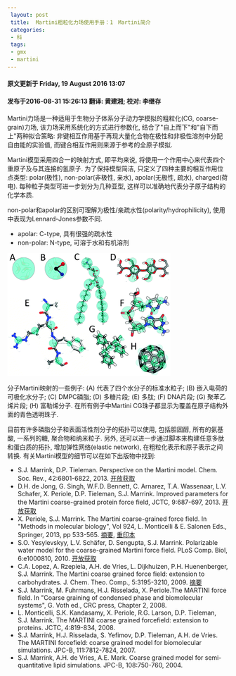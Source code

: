 ```yaml
---
 layout: post
 title:  Martini粗粒化力场使用手册：1　Martini简介
 categories:
 - 科
 tags:
 - gmx
 - martini
---
```


#### 原文更新于 Friday, 19 August 2016 13:07

#### 发布于2016-08-31 15:26:13 翻译: 黄建湘; 校对: 李继存

Martini力场是一种适用于生物分子体系分子动力学模拟的粗粒化(CG, coarse-grain)力场, 该力场采用系统化的方式进行参数化, 结合了"自上而下"和"自下而上"两种拟合策略: 非键相互作用基于再现大量化合物在极性和非极性溶剂中分配自由能的实验值, 而键合相互作用则来源于参考的全原子模拟.

Martini模型采用四合一的映射方式, 即平均来说, 将使用一个作用中心来代表四个重原子及与其连接的氢原子. 为了保持模型简洁, 只定义了四种主要的相互作用位点类型: polar(极性), non-polar(非极性, 亲水), apolar(无极性, 疏水), charged(荷电). 每种粒子类型可进一步划分为几种亚型, 这样可以准确地代表分子原子结构的化学本质.

non-polar和apolar的区别可理解为极性/亲疏水性(polarity/hydrophilicity), 使用中表现为Lennard-Jones参数不同.

- apolar: C-type, 具有很强的疏水性
- non-polar: N-type, 可溶于水和有机溶剂

![](/pic/martini/martini-molecules.gif)

分子Martini映射的一些例子: (A) 代表了四个水分子的标准水粒子; (B) 嵌入电荷的可极化水分子; (C) DMPC磷脂; (D) 多糖片段; (E) 多肽; (F) DNA片段; (G) 聚苯乙烯片段; (H) 富勒烯分子. 在所有例子中Martini CG珠子都显示为覆盖在原子结构外面的青色透明珠子.

目前有许多磷脂分子和表面活性剂分子的拓扑可以使用, 包括胆固醇, 所有的氨基酸, 一系列的糖, 聚合物和纳米粒子. 另外, 还可以进一步通过脚本来构建任意多肽和蛋白质的拓扑, 增加弹性网络(elastic network), 在粗粒化表示和原子表示之间转换. 有关Martini模型的细节可以在如下出版物中找到:

- S.J. Marrink, D.P. Tieleman. Perspective on the Martini model. Chem. Soc. Rev., 42:6801-6822, 2013. [开放获取](http://pubs.rsc.org/en/Content/ArticleLanding/2013/CS/C3CS60093A)
- D.H. de Jong, G. Singh, W.F.D. Bennett, C. Arnarez, T.A. Wassenaar, L.V. Schafer, X. Periole, D.P. Tieleman, S.J. Marrink. Improved parameters for the Martini coarse-grained protein force field, JCTC, 9:687-697, 2013. [开放获取](http://pubs.acs.org.proxy-ub.rug.nl/doi/abs/10.1021/ct300646g)
- X. Periole, S.J. Marrink. The Martini coarse-grained force field. In "Methods in molecular biology", Vol 924,  L. Monticelli & E. Salonen Eds., Springer, 2013, pp 533-565. [摘要](http://www.springerprotocols.com/Abstract/doi/10.1007/978-1-62703-017-5_20), [重印本](http://md.chem.rug.nl/images/stories/martini-chapter.pdf)
- S.O. Yesylevskyy, L.V. Schäfer, D. Sengupta, S.J. Marrink. Polarizable water model for the coarse-grained Martini force field. PLoS Comp. Biol, 6:e1000810, 2010. [开放获取](http://www.ploscompbiol.org/article/info:doi/10.1371/journal.pcbi.1000810)
- C.A. Lopez, A. Rzepiela, A.H. de Vries, L. Dijkhuizen, P.H. Huenenberger, S.J. Marrink. The Martini coarse grained force field: extension to carbohydrates. J. Chem. Theo. Comp., 5:3195-3210, 2009. [摘要](http://pubs.acs.org/doi/abs/10.1021/ct900313w)
- S.J. Marrink, M. Fuhrmans, H.J. Risselada, X. Periole.The MARTINI force field. In "Coarse graining of condensed phase and biomolecular systems", G. Voth ed., CRC press, Chapter 2, 2008.
- L. Monticelli, S.K. Kandasamy, X. Periole, R.G. Larson, D.P. Tieleman, S.J. Marrink. The MARTINI coarse grained forcefield: extension to proteins. JCTC, 4:819-834, 2008.
- S.J. Marrink, H.J. Risselada, S. Yefimov, D.P. Tieleman, A.H. de Vries. The MARTINI forcefield: coarse grained model for biomolecular simulations. JPC-B, 111:7812-7824, 2007.
- S.J. Marrink, A.H. de Vries, A.E. Mark. Coarse grained model for semi-quantitative lipid simulations. JPC-B, 108:750-760, 2004.
